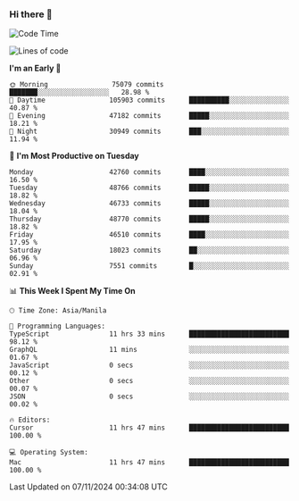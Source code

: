 ### Hi there 👋

<!--START_SECTION:waka-->
![Code Time](http://img.shields.io/badge/Code%20Time-5%2C680%20hrs%2023%20mins-blue)

![Lines of code](https://img.shields.io/badge/From%20Hello%20World%20I%27ve%20Written-117.3%20million%20lines%20of%20code-blue)

**I'm an Early 🐤** 

```text
🌞 Morning                75079 commits       ███████░░░░░░░░░░░░░░░░░░   28.98 % 
🌆 Daytime                105903 commits      ██████████░░░░░░░░░░░░░░░   40.87 % 
🌃 Evening                47182 commits       █████░░░░░░░░░░░░░░░░░░░░   18.21 % 
🌙 Night                  30949 commits       ███░░░░░░░░░░░░░░░░░░░░░░   11.94 % 
```
📅 **I'm Most Productive on Tuesday** 

```text
Monday                   42760 commits       ████░░░░░░░░░░░░░░░░░░░░░   16.50 % 
Tuesday                  48766 commits       █████░░░░░░░░░░░░░░░░░░░░   18.82 % 
Wednesday                46733 commits       █████░░░░░░░░░░░░░░░░░░░░   18.04 % 
Thursday                 48770 commits       █████░░░░░░░░░░░░░░░░░░░░   18.82 % 
Friday                   46510 commits       ████░░░░░░░░░░░░░░░░░░░░░   17.95 % 
Saturday                 18023 commits       ██░░░░░░░░░░░░░░░░░░░░░░░   06.96 % 
Sunday                   7551 commits        █░░░░░░░░░░░░░░░░░░░░░░░░   02.91 % 
```


📊 **This Week I Spent My Time On** 

```text
🕑︎ Time Zone: Asia/Manila

💬 Programming Languages: 
TypeScript               11 hrs 33 mins      █████████████████████████   98.12 % 
GraphQL                  11 mins             ░░░░░░░░░░░░░░░░░░░░░░░░░   01.67 % 
JavaScript               0 secs              ░░░░░░░░░░░░░░░░░░░░░░░░░   00.12 % 
Other                    0 secs              ░░░░░░░░░░░░░░░░░░░░░░░░░   00.07 % 
JSON                     0 secs              ░░░░░░░░░░░░░░░░░░░░░░░░░   00.02 % 

🔥 Editors: 
Cursor                   11 hrs 47 mins      █████████████████████████   100.00 % 

💻 Operating System: 
Mac                      11 hrs 47 mins      █████████████████████████   100.00 % 
```


 Last Updated on 07/11/2024 00:34:08 UTC
<!--END_SECTION:waka-->


<!--
**rad182/rad182** is a ✨ _special_ ✨ repository because its `README.md` (this file) appears on your GitHub profile.

Here are some ideas to get you started:

- 🔭 I’m currently working on ...
- 🌱 I’m currently learning ...
- 👯 I’m looking to collaborate on ...
- 🤔 I’m looking for help with ...
- 💬 Ask me about ...
- 📫 How to reach me: ...
- 😄 Pronouns: ...
- ⚡ Fun fact: ...
-->
